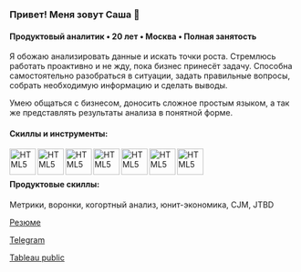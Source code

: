### Привет! Меня зовут Саша 👋

#### Продуктовый аналитик • 20 лет • Москва • Полная занятость

Я обожаю анализировать данные и искать точки роста. Стремлюсь работать проактивно и не жду, пока бизнес принесёт задачу. Способна самостоятельно разобраться в ситуации, задать правильные вопросы, собрать необходимую информацию и сделать выводы.

Умею общаться с бизнесом, доносить сложное простым языком, а так же представлять результаты анализа в понятной форме.

#### Скиллы и инструменты:

<img align="left" alt="HTML5" width="46px" src="https://svgshare.com/i/v1C.svg" />
<img align="left" alt="HTML5" width="46px" src="https://svgshare.com/i/uzj.svg" />
<img align="left" alt="HTML5" width="46px" src="https://svgshare.com/i/v1f.svg" />
<img align="left" alt="HTML5" width="46px" src="https://svgshare.com/i/v1r.svg" />
<img align="left" alt="HTML5" width="46px" src="https://svgshare.com/i/uyu.svg" />
<img align="left" alt="HTML5" width="46px" src="https://svgshare.com/i/v0Y.svg" />
<img align="left" alt="HTML5" width="46px" src="https://svgshare.com/i/v1V.svg" /><br> <br/>

#### Продуктовые скиллы: 
Метрики, воронки, когортный анализ, юнит-экономика, CJM, JTBD

[Резюме](https://drive.google.com/file/d/1wsboDcDte_8d2lKNE9TrEk1OQSAFnVf0/view?usp=sharing)

[Telegram](https://t.me/AnalystNikulina)

[Tableau public](https://public.tableau.com/app/profile/alexandra.nikulina)
<!--
**Alexandra-Nikulina/Alexandra-Nikulina** is a ✨ _special_ ✨ repository because its `README.md` (this file) appears on your GitHub profile.
